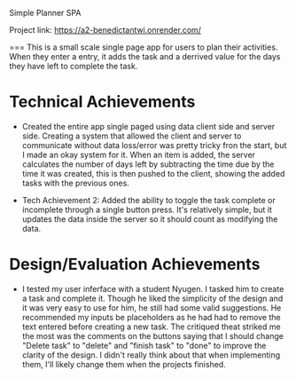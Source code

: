 Simple Planner SPA

Project link: https://a2-benedictantwi.onrender.com/

===
This is a small scale single page app for users to plan their activities. When they enter a entry, it adds the task and a derrived value for the days they have left to complete the task.

Technical Achievements
===

* Created the entire app single paged using data client side and server side. Creating a system that allowed the  client   and server to communicate without data loss/error was pretty tricky fron the start, but I made an okay system for it.  When an item is added, the server calculates the number of days left by subtracting the time due by the time it was created, this is then pushed to the client, showing the added tasks with the previous ones.

* Tech Achievement 2: Added the ability to toggle the task complete or incomplete through a single button press. It's relatively simple, but it updates the data inside the server so it should count as modifying the data.

Design/Evaluation Achievements
===
* I tested my user inferface with a student Nyugen. I tasked him to create a task and complete it. Though he liked the simplicity of the design and it was very easy to use for him, he still had some valid suggestions. He recommended my inputs be placeholders as he had had to remove the text entered before creating a new task. The critiqued theat striked me the most was the comments on the buttons saying that I should change "Delete task" to "delete" and "finish task" to "done" to improve the clarity of the design. I didn't really think about that when implementing them, I'll likely change them when the projects finished.

